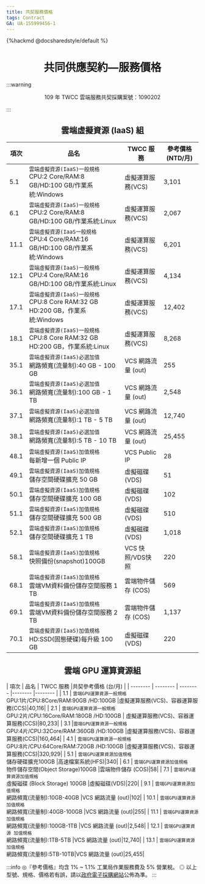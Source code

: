 ```yaml
---
title: 共契服務價格
tags: Contract
GA: UA-155999456-1
---
```


{%hackmd @docsharedstyle/default %}

<center> <h1> 共同供應契約—服務價格 </h1> </center>

:::warning
<p style="text-align:center;">109 年 TWCC 雲端服務共契採購案號：1090202</p>
:::


<center> <h2> 雲端虛擬資源 (IaaS) 組</h2> </center>


| 項次 | 品名 | TWCC 服務 | 參考價格 (NTD/月)  |
| -------- | -------- |-------- |-------- |
| 5.1    | `雲端虛擬資源(IaaS)一般規格`<br>CPU:2 Core/RAM:8 GB/HD:100 GB/作業系統:Windows    |虛擬運算服務(VCS)|3,101 |
| 6.1     | `雲端虛擬資源(IaaS)一般規格`<br>CPU:2 Core/RAM:8 GB/HD:100 GB/作業系統:Linux    |虛擬運算服務(VCS)|2,067|
|11.1     | `雲端虛擬資源(IaaS一般規格`<br>CPU:4 Core/RAM:16 GB/HD:100 GB/作業系統:Windows    |虛擬運算服務(VCS)|6,201|
| 12.1     | `雲端虛擬資源(IaaS)一般規格`<br>CPU:4 Core/RAM:16 GB/HD:100 GB/作業系統:Linux     |虛擬運算服務(VCS)|4,134|
| 17.1     | `雲端虛擬資源(IaaS)一般規格`<br>CPU:8 Core RAM:32 GB HD:200 GB，作業系統:Windows    |虛擬運算服務(VCS)|12,402|
| 18.1     | `雲端虛擬資源(IaaS)一般規格`<br>CPU:8 Core RAM:32 GB HD:200 GB，作業系統:Linux     |虛擬運算服務(VCS)|8,268|
 | 35.1     | `雲端虛擬資源(IaaS)必選加值`<br>網路頻寬(流量制):40 GB - 100 GB     |VCS 網路流量 (out)|255|
| 36.1     | `雲端虛擬資源(IaaS)必選加值`<br>網路頻寬(流量制):100 GB - 1 TB     |VCS 網路流量 (out)|2,548|
| 37.1     | `雲端虛擬資源(IaaS)必選加值`<br>網路頻寬(流量制):1 TB - 5 TB     |VCS 網路流量 (out)|12,740|
| 38.1     | `雲端虛擬資源(IaaS)必選加值`<br>網路頻寬(流量制):5 TB - 10 TB     |VCS 網路流量 (out)|25,455|
| 48.1     | `雲端虛擬資源(IaaS)加值規格`<br>每新增一個 Public IP     |VCS Public IP|28|
 | 49.1     | `雲端虛擬資源(IaaS)加值規格`<br>儲存空間硬碟擴充 50 GB    |虛擬磁碟(VDS)|51|
 | 50.1     | `雲端虛擬資源(IaaS)加值規格`<br>儲存空間硬碟擴充 100 GB     |虛擬磁碟(VDS)|102|
 | 51.1     | `雲端虛擬資源(IaaS)加值規格`<br>儲存空間硬碟擴充 500 GB     |虛擬磁碟(VDS)|510|
| 52.1    | `雲端虛擬資源(IaaS)加值規格`<br>儲存空間硬碟擴充 1 TB     |虛擬磁碟(VDS)|1,018|
 | 58.1     | `雲端虛擬資源(IaaS)加值規格`<br>快照備份(snapshot)100GB    |VCS 快照/VDS快照|220|
| 68.1     | `雲端虛擬資源(IaaS)加值規格`<br>雲端VM資料備份儲存空間服務 1 TB    |雲端物件儲存 (COS)|569|
| 69.1    | `雲端虛擬資源(IaaS)加值規格`<br>雲端VM資料備份儲存空間服務 2 TB     |雲端物件儲存 (COS)|1,137|
 | 70.1     | `雲端虛擬資源(IaaS)加值規格`<br>HD:SSD(固態硬碟)每升級 100 GB     |虛擬磁碟(VDS)|220|

<center> <h2> 雲端 GPU 運算資源組 </h2> </center>

| 項次 | 品名 | TWCC 服務 |共契參考價格 (台/月)  |
| -------- | -------- | -------- |-------- |-------- |
| 1.1    | `雲端GPU運算資源一般規格`<br>GPU:1片/CPU:8Core/RAM:90GB /HD:100GB      |虛擬運算服務(VCS)、容器運算服務(CCS)|40,116|
| 2.1      | `雲端GPU運算資源一般規格`<br>GPU:2片/CPU:16Core/RAM:180GB /HD:100GB |   虛擬運算服務(VCS)、容器運算服務(CCS)|80,233|
| 3.1      |`雲端GPU運算資源一般規格`<br>GPU:4片/CPU:32Core/RAM:360GB /HD:100GB      |虛擬運算服務(VCS)、容器運算服務(CCS)|160,464|
| 4.1     | `雲端GPU運算資源一般規格`<br>GPU:8片/CPU:64Core/RAM:720GB /HD:100GB      |虛擬運算服務(VCS)、容器運算服務(CCS)|320,929|
| 5.1      | `雲端GPU運算資源加值規格`<br>儲存硬碟擴充100GB     |高速檔案系統(HFS)|340|
| 6.1      | `雲端GPU運算資源加值規格`<br>物件儲存空間(Object Storage)100GB     |雲端物件儲存 (COS)|58|
| 7.1      | `雲端GPU運算資源加值規格`<br>虛擬磁碟 (Block Storage) 100GB     |虛擬磁碟(VDS)|220|
| 9.1      | `雲端GPU運算資源加值規格`<br>網路頻寬(流量制):10GB-40GB     |VCS 網路流量 (out)|102|
 | 10.1      | `雲端GPU運算資源加值規格`<br>網路頻寬(流量制):40GB-100GB     |VCS 網路流量 (out)|255|
 | 11.1      | `雲端GPU運算資源加值規格`<br>網路頻寬(流量制):100GB-1TB     |VCS 網路流量 (out)|2,548|
| 12.1      | `雲端GPU運算資源 加值規格`<br>網路頻寬(流量制):1TB-5TB     |VCS 網路流量 (out)|12,740|
| 13.1      | `雲端GPU運算資源加值規格`<br>網路頻寬(流量制):5TB-10TB|VCS 網路流量 (out)|25,455|

:::info
◎『參考價格』均含 1% ~ 1.1% 工業局作業服務費及 5% 營業稅。
◎ 以上型號、規格、價格若有誤，請以[政府電子採購網站](https://web.pcc.gov.tw/pishtml/pisindex.html)公佈為準。
:::